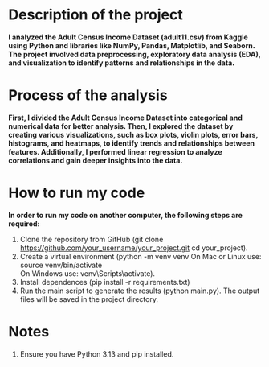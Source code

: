 # Description of the project

**I analyzed the Adult Census Income Dataset (adult11.csv) from Kaggle using Python and libraries like NumPy, Pandas, Matplotlib, and Seaborn. The project involved data preprocessing, exploratory data analysis (EDA), and visualization to identify patterns and relationships in the data.**

# Process of the analysis

**First, I divided the Adult Census Income Dataset into categorical and numerical data for better analysis. Then, I explored the dataset by creating various visualizations, such as box plots, violin plots, error bars, histograms, and heatmaps, to identify trends and relationships between features. Additionally, I performed linear regression to analyze correlations and gain deeper insights into the data.**

# How to run my code

**In order to run my code on another computer, the following steps are required:**

1. Clone the repository from GitHub (git clone https://github.com/your_username/your_project.git
cd your_project).
2. Create a virtual environment (python -m venv venv 
On Mac or Linux use: source venv/bin/activate  
On Windows use: venv\Scripts\activate).
3. Install dependences (pip install -r requirements.txt)
4. Run the main script to generate the results (python main.py). The output files will be saved in the project directory. 

# Notes

1. Ensure you have Python 3.13 and pip installed.

